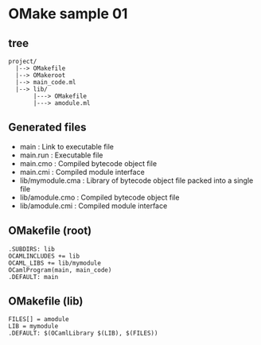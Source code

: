 # OMake sample 01

## tree

```
project/
  |--> OMakefile
  |--> OMakeroot
  |--> main_code.ml
  |--> lib/
       |---> OMakefile
       |---> amodule.ml
```

## Generated files

- main : Link to executable file
- main.run : Executable file
- main.cmo : Compiled bytecode object file
- main.cmi : Compiled module interface
- lib/mymodule.cma : Library of bytecode object file packed into a single file
- lib/amodule.cmo : Compiled bytecode object file
- lib/amodule.cmi : Compiled module interface

## OMakefile (root)
```
.SUBDIRS: lib
OCAMLINCLUDES += lib
OCAML_LIBS += lib/mymodule
OCamlProgram(main, main_code)
.DEFAULT: main
```

## OMakefile (lib)
```
FILES[] = amodule
LIB = mymodule
.DEFAULT: $(OCamlLibrary $(LIB), $(FILES))
```

